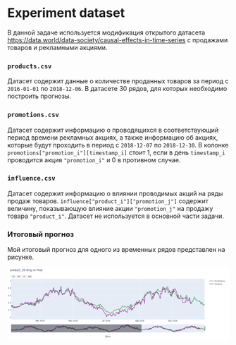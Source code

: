 # Experiment dataset
В данной задаче используется модификация открытого датасета https://data.world/data-society/causal-effects-in-time-series с продажами товаров и рекламными акциями. 

### `products.csv`
Датасет содержит данные о количестве проданных товаров за период с `2016-01-01` по `2018-12-06`. В датасете 30 рядов, для которых необходимо построить прогнозы.

### `promotions.csv`
Датасет содержит информацию о проводящихся в соответствующий период времени рекламных акциях, а также информацию об акциях, которые будут проходить в период с `2018-12-07` по `2018-12-30`. В колонке `promotions["promotion_i"][timestamp_i]` стоит 1, если в день `timestamp_i` проводится акция `"promotion_i"` и 0 в противном случае.

### `influence.csv`
Датасет содержит информацию о влиянии проводимых акций на ряды продаж товаров. `influence["product_i"]["promotion_j"]` содержит величину, показывающую влияние акции `"promotion_j"` на продажу товара `"product_i"`. Датасет не используется в основной части задачи.

### Итоговый прогноз
Мой итоговый прогноз для одного из временных рядов представлен на рисунке.
 <p align="left">
     <img src="https://raw.githubusercontent.com/akscent/internships/main/T_lab/ts/img/predict.PNG" />
 </p>
 
